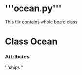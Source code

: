 # '''ocean.py'''
This file contains whole board class

# Class Ocean
### Attributes

'''ships'''



